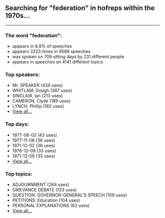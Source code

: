
## Searching for "federation" in hofreps within the 1970s...

----

### The word "federation":

* appears in 8.9% of speeches
* appears 3223 times in 9589 speeches
* was spoken on 709 sitting days by 231 different people
* appears in speeches on 4141 different topics

### Top speakers:

* Mr. SPEAKER (434 uses)
* WHITLAM, Gough (387 uses)
* SINCLAIR, Ian (213 uses)
* CAMERON, Clyde (189 uses)
* LYNCH, Phillip (182 uses)
* [View all...](speakers.md)


### Top days:

* 1977-06-02 (43 uses)
* 1977-11-08 (38 uses)
* 1971-12-02 (36 uses)
* 1976-12-09 (33 uses)
* 1971-12-09 (33 uses)
* [View all...](days.md)


### Top topics:

* ADJOURNMENT (264 uses)
* GRIEVANCE DEBATE (133 uses)
* QUESTION: GOVERNOR-GENERAL'S SPEECH (109 uses)
* PETITIONS: Education (104 uses)
* PERSONAL EXPLANATIONS (62 uses)
* [View all...](topics.md)
